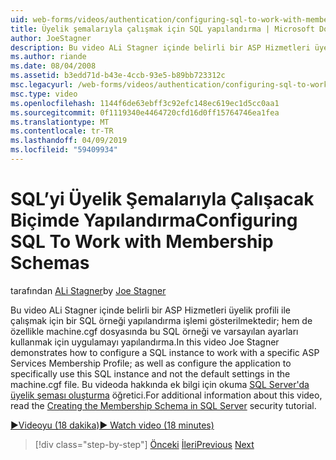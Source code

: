 ```yaml
---
uid: web-forms/videos/authentication/configuring-sql-to-work-with-membership-schemas
title: Üyelik şemalarıyla çalışmak için SQL yapılandırma | Microsoft Docs
author: JoeStagner
description: Bu video ALi Stagner içinde belirli bir ASP Hizmetleri üyelik profili ile çalışmak için bir SQL örneği yapılandırma işlemi gösterilmektedir; yanı sıra uygulanacağı Yapılandır...
ms.author: riande
ms.date: 08/04/2008
ms.assetid: b3edd71d-b43e-4ccb-93e5-b89bb723312c
msc.legacyurl: /web-forms/videos/authentication/configuring-sql-to-work-with-membership-schemas
msc.type: video
ms.openlocfilehash: 1144f6de63ebff3c92efc148ec619ec1d5cc0aa1
ms.sourcegitcommit: 0f1119340e4464720cfd16d0ff15764746ea1fea
ms.translationtype: MT
ms.contentlocale: tr-TR
ms.lasthandoff: 04/09/2019
ms.locfileid: "59409934"
---
```

# <a name="configuring-sql-to-work-with-membership-schemas"></a><span data-ttu-id="efd72-103">SQL’yi Üyelik Şemalarıyla Çalışacak Biçimde Yapılandırma</span><span class="sxs-lookup"><span data-stu-id="efd72-103">Configuring SQL To Work with Membership Schemas</span></span>

<span data-ttu-id="efd72-104">tarafından [ALi Stagner](https://github.com/JoeStagner)</span><span class="sxs-lookup"><span data-stu-id="efd72-104">by [Joe Stagner](https://github.com/JoeStagner)</span></span>

<span data-ttu-id="efd72-105">Bu video ALi Stagner içinde belirli bir ASP Hizmetleri üyelik profili ile çalışmak için bir SQL örneği yapılandırma işlemi gösterilmektedir; hem de özellikle machine.cgf dosyasında bu SQL örneği ve varsayılan ayarları kullanmak için uygulamayı yapılandırma.</span><span class="sxs-lookup"><span data-stu-id="efd72-105">In this video Joe Stagner demonstrates how to configure a SQL instance to work with a specific ASP Services Membership Profile; as well as configure the application to specifically use this SQL instance and not the default settings in the machine.cgf file.</span></span> <span data-ttu-id="efd72-106">Bu videoda hakkında ek bilgi için okuma [SQL Server'da üyelik şeması oluşturma](../../overview/older-versions-security/membership/creating-the-membership-schema-in-sql-server-vb.md) öğretici.</span><span class="sxs-lookup"><span data-stu-id="efd72-106">For additional information about this video, read the [Creating the Membership Schema in SQL Server](../../overview/older-versions-security/membership/creating-the-membership-schema-in-sql-server-vb.md) security tutorial.</span></span>

[<span data-ttu-id="efd72-107">&#9654;Videoyu (18 dakika)</span><span class="sxs-lookup"><span data-stu-id="efd72-107">&#9654; Watch video (18 minutes)</span></span>](https://channel9.msdn.com/Blogs/ASP-NET-Site-Videos/configuring-sql-to-work-with-membership-schemas)

> [!div class="step-by-step"]
> <span data-ttu-id="efd72-108">[Önceki](understanding-aspnet-memberships.md)
> [İleri](changing-membership-settings-in-the-default-membership-schema.md)</span><span class="sxs-lookup"><span data-stu-id="efd72-108">[Previous](understanding-aspnet-memberships.md)
[Next](changing-membership-settings-in-the-default-membership-schema.md)</span></span>
